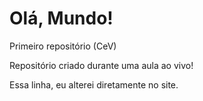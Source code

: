 # Olá, Mundo!
 Primeiro repositório (CeV)

Repositório criado durante uma aula ao vivo!

Essa linha, eu alterei diretamente no site. 
